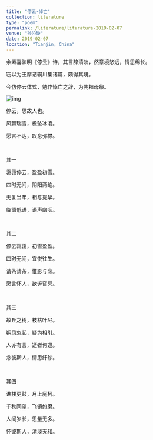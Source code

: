 ```yaml
---
title: "停云·悼亡"
collection: literature
type: "poem"
permalink: /literature/literature-2019-02-07
venue: "孙沁璇"
date: 2019-02-07
location: "Tianjin, China"
---
```


余素喜渊明《停云》诗，其言辞清淡，然意境悠远，情思绵长。

窃以为王摩诘辋川集诸篇，颇得其境。

今仿停云体式，勉作悼亡之辞，为先祖母祭。

![img](https://sunqinxuan.github.io/images/literature-2019-02-07-img1.webp)

停云，思故人也。

风飘瑞雪，檐坠冰凌。

愿言不达，叹息弥襟。

<br>

其一

霭霭停云，盈盈初雪。

四时无间，阴阳两绝。

无复当年，相与提挈。

临窗低语，语声幽咽。

<br>

其二

停云霭霭，初雪盈盈。

四时无间，宜悦往生。

请茶请茶，惟影与烹。

愿言怀人，欲诉窅冥。

<br>

其三

故丘之树，枝枯叶尽。

朔风忽起，疑为相引。

人亦有言，逝者何迅。

念彼斯人，情思纡轸。

<br>

其四

谯楼更鼓，月上庭柯。

千秋同望，飞镜如磨。

人间岁长，思量无多。

怀彼斯人，清淡天和。